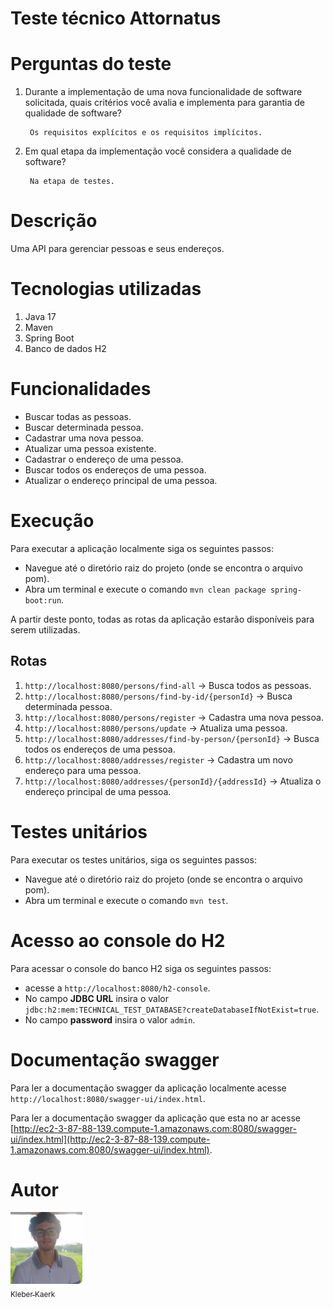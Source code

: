 # Teste técnico Attornatus

# Perguntas do teste

1. Durante a implementação de uma nova funcionalidade de software solicitada, quais critérios você avalia e implementa para garantia de qualidade de software?
        
        Os requisitos explícitos e os requisitos implícitos.
2. Em qual etapa da implementação você considera a qualidade de software?

        Na etapa de testes.

# Descrição

Uma API para gerenciar pessoas e seus endereços.

# Tecnologias utilizadas

1. Java 17
2. Maven
3. Spring Boot
4. Banco de dados H2

# Funcionalidades

* Buscar todas as pessoas.
* Buscar determinada pessoa.
* Cadastrar uma nova pessoa.
* Atualizar uma pessoa existente.
* Cadastrar o endereço de uma pessoa.
* Buscar todos os endereços de uma pessoa.
* Atualizar o endereço principal de uma pessoa.

# Execução 

Para executar a aplicação localmente siga os seguintes passos:

* Navegue até o diretório raiz do projeto (onde se encontra o arquivo pom).
* Abra um terminal e execute o comando `mvn clean package spring-boot:run`.

A partir deste ponto, todas as rotas da aplicação estarão disponíveis para serem utilizadas. 

## Rotas

1. `http://localhost:8080/persons/find-all` -> Busca todos as pessoas.
2. `http://localhost:8080/persons/find-by-id/{personId}` -> Busca determinada pessoa.
3. `http://localhost:8080/persons/register` -> Cadastra uma nova pessoa.
4. `http://localhost:8080/persons/update` -> Atualiza uma pessoa.
5. `http://localhost:8080/addresses/find-by-person/{personId}` -> Busca todos os endereços de uma pessoa.
6. `http://localhost:8080/addresses/register` -> Cadastra um novo endereço para uma pessoa.
7. `http://localhost:8080/addresses/{personId}/{addressId}` -> Atualiza o endereço principal de uma pessoa.

# Testes unitários

Para executar os testes unitários, siga os seguintes passos:

* Navegue até o diretório raiz do projeto (onde se encontra o arquivo pom).
* Abra um terminal e execute o comando `mvn test`.

# Acesso ao console do H2

Para acessar o console do banco H2 siga os seguintes passos:
* acesse a `http://localhost:8080/h2-console`.
* No campo <strong>JDBC URL</strong> insira o valor `jdbc:h2:mem:TECHNICAL_TEST_DATABASE?createDatabaseIfNotExist=true`.
* No campo <strong>password</strong> insira o valor `admin`.

# Documentação swagger

Para ler a documentação swagger da aplicação localmente acesse `http://localhost:8080/swagger-ui/index.html`.

Para ler a documentação swagger da aplicação que esta no ar acesse [http://ec2-3-87-88-139.compute-1.amazonaws.com:8080/swagger-ui/index.html](http://ec2-3-87-88-139.compute-1.amazonaws.com:8080/swagger-ui/index.html).

# Autor

[<img src="./imagem.jpg" width=115><br><sub>Kleber Kaerk</sub>](https://github.com/kleberkaerk)